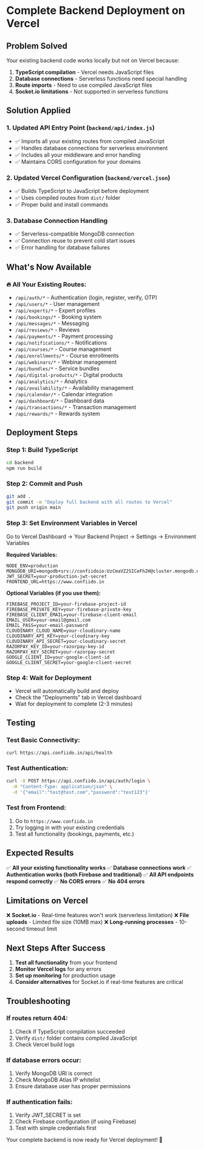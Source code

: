 # Complete Backend Deployment on Vercel

## Problem Solved
Your existing backend code works locally but not on Vercel because:
1. **TypeScript compilation** - Vercel needs JavaScript files
2. **Database connections** - Serverless functions need special handling
3. **Route imports** - Need to use compiled JavaScript files
4. **Socket.io limitations** - Not supported in serverless functions

## Solution Applied

### 1. Updated API Entry Point (`backend/api/index.js`)
- ✅ Imports all your existing routes from compiled JavaScript
- ✅ Handles database connections for serverless environment
- ✅ Includes all your middleware and error handling
- ✅ Maintains CORS configuration for your domains

### 2. Updated Vercel Configuration (`backend/vercel.json`)
- ✅ Builds TypeScript to JavaScript before deployment
- ✅ Uses compiled routes from `dist/` folder
- ✅ Proper build and install commands

### 3. Database Connection Handling
- ✅ Serverless-compatible MongoDB connection
- ✅ Connection reuse to prevent cold start issues
- ✅ Error handling for database failures

## What's Now Available

### 🔥 All Your Existing Routes:
- `/api/auth/*` - Authentication (login, register, verify, OTP)
- `/api/users/*` - User management
- `/api/experts/*` - Expert profiles
- `/api/bookings/*` - Booking system
- `/api/messages/*` - Messaging
- `/api/reviews/*` - Reviews
- `/api/payments/*` - Payment processing
- `/api/notifications/*` - Notifications
- `/api/courses/*` - Course management
- `/api/enrollments/*` - Course enrollments
- `/api/webinars/*` - Webinar management
- `/api/bundles/*` - Service bundles
- `/api/digital-products/*` - Digital products
- `/api/analytics/*` - Analytics
- `/api/availability/*` - Availability management
- `/api/calendar/*` - Calendar integration
- `/api/dashboard/*` - Dashboard data
- `/api/transactions/*` - Transaction management
- `/api/rewards/*` - Rewards system

## Deployment Steps

### Step 1: Build TypeScript
```bash
cd backend
npm run build
```

### Step 2: Commit and Push
```bash
git add .
git commit -m "Deploy full backend with all routes to Vercel"
git push origin main
```

### Step 3: Set Environment Variables in Vercel
Go to Vercel Dashboard → Your Backend Project → Settings → Environment Variables

**Required Variables:**
```
NODE_ENV=production
MONGODB_URI=mongodb+srv://confiidoio:UzCmaVZ2SICeFh2H@cluster.mongodb.net/lumina
JWT_SECRET=your-production-jwt-secret
FRONTEND_URL=https://www.confiido.in
```

**Optional Variables (if you use them):**
```
FIREBASE_PROJECT_ID=your-firebase-project-id
FIREBASE_PRIVATE_KEY=your-firebase-private-key
FIREBASE_CLIENT_EMAIL=your-firebase-client-email
EMAIL_USER=your-email@gmail.com
EMAIL_PASS=your-email-password
CLOUDINARY_CLOUD_NAME=your-cloudinary-name
CLOUDINARY_API_KEY=your-cloudinary-key
CLOUDINARY_API_SECRET=your-cloudinary-secret
RAZORPAY_KEY_ID=your-razorpay-key-id
RAZORPAY_KEY_SECRET=your-razorpay-secret
GOOGLE_CLIENT_ID=your-google-client-id
GOOGLE_CLIENT_SECRET=your-google-client-secret
```

### Step 4: Wait for Deployment
- Vercel will automatically build and deploy
- Check the "Deployments" tab in Vercel dashboard
- Wait for deployment to complete (2-3 minutes)

## Testing

### Test Basic Connectivity:
```bash
curl https://api.confiido.in/api/health
```

### Test Authentication:
```bash
curl -X POST https://api.confiido.in/api/auth/login \
  -H "Content-Type: application/json" \
  -d '{"email":"test@test.com","password":"test123"}'
```

### Test from Frontend:
1. Go to `https://www.confiido.in`
2. Try logging in with your existing credentials
3. Test all functionality (bookings, payments, etc.)

## Expected Results

✅ **All your existing functionality works**
✅ **Database connections work**
✅ **Authentication works (both Firebase and traditional)**
✅ **All API endpoints respond correctly**
✅ **No CORS errors**
✅ **No 404 errors**

## Limitations on Vercel

❌ **Socket.io** - Real-time features won't work (serverless limitation)
❌ **File uploads** - Limited file size (10MB max)
❌ **Long-running processes** - 10-second timeout limit

## Next Steps After Success

1. **Test all functionality** from your frontend
2. **Monitor Vercel logs** for any errors
3. **Set up monitoring** for production usage
4. **Consider alternatives** for Socket.io if real-time features are critical

## Troubleshooting

### If routes return 404:
1. Check if TypeScript compilation succeeded
2. Verify `dist/` folder contains compiled JavaScript
3. Check Vercel build logs

### If database errors occur:
1. Verify MongoDB URI is correct
2. Check MongoDB Atlas IP whitelist
3. Ensure database user has proper permissions

### If authentication fails:
1. Verify JWT_SECRET is set
2. Check Firebase configuration (if using Firebase)
3. Test with simple credentials first

Your complete backend is now ready for Vercel deployment! 🚀
